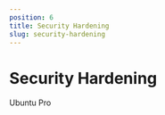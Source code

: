 ```yaml
---
position: 6
title: Security Hardening
slug: security-hardening
---
```


# Security Hardening

Ubuntu Pro
